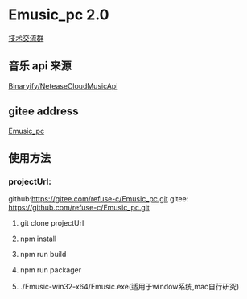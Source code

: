 <!--
 * @Author: REFUSE_C
 * @Date: 2020-11-19 09:21:07
 * @LastEditors: REFUSE_C
 * @LastEditTime: 2020-12-20 15:17:41
 * @Description: git remote set-url --add origin https://gitee.com/refuse-c/Emusic_pc.git
-->

# Emusic_pc 2.0

[技术交流群](https://jq.qq.com/?_wv=1027&k=9nTPn8B7)

## 音乐 api 来源

[Binaryify/NeteaseCloudMusicApi](https://github.com/Binaryify/NeteaseCloudMusicApi)

## gitee address

[Emusic_pc](https://gitee.com/refuse-c/Emusic_pc.git)

## 使用方法

### projectUrl:
github:https://gitee.com/refuse-c/Emusic_pc.git
gitee: https://github.com/refuse-c/Emusic_pc.git

1. git clone projectUrl

2. npm install

3. npm run build

4. npm run packager

5. ./Emusic-win32-x64/Emusic.exe(适用于window系统,mac自行研究)
